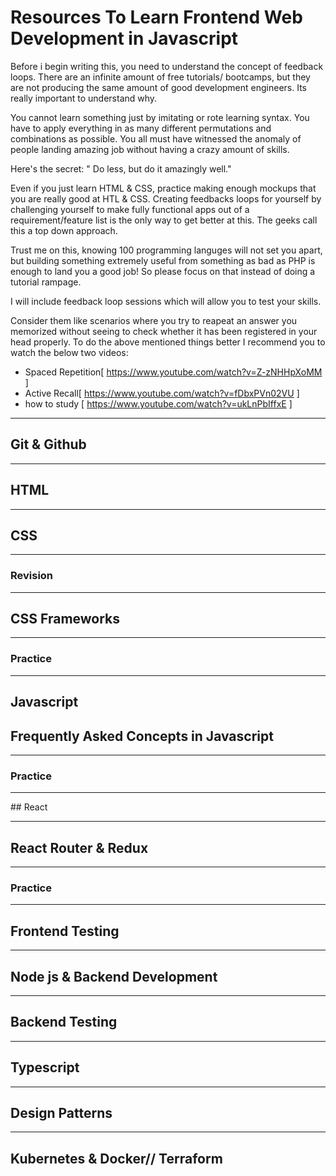 # Resources To Learn Frontend Web Development in Javascript

Before i begin writing this, you need to understand the concept of feedback loops. There are an infinite amount of free tutorials/ bootcamps, 
but they are not producing the same amount of good development engineers. Its really important to understand why.

You cannot learn something just by imitating or rote learning syntax. You have to apply everything in as many different permutations and combinations as possible. 
You all must have witnessed the anomaly of people landing amazing job without having a crazy amount of skills.

Here's the secret:
" Do less, but do it amazingly well."

Even if you just learn HTML & CSS, practice making enough mockups that you are really good at HTL & CSS. Creating feedbacks loops for yourself by challenging
yourself to make fully functional apps out of a requirement/feature list is the only way to get better at this. The geeks call this a top down approach.

Trust me on this, knowing 100 programming languges will not set you apart, but building something extremely useful from something as bad as PHP is enough to land you a good job!
So please focus on that instead of doing a tutorial rampage.

I will include feedback loop sessions which will allow you to test your skills.

Consider them like scenarios where you try to reapeat an answer you memorized without seeing to check whether it has been registered in your head properly.
To do the above mentioned things better I recommend you to watch the below two videos:

- Spaced Repetition[ https://www.youtube.com/watch?v=Z-zNHHpXoMM ]
- Active Recall[ https://www.youtube.com/watch?v=fDbxPVn02VU ]
- how to study [ https://www.youtube.com/watch?v=ukLnPbIffxE ]

<hr>

## Git & Github

<hr>

## HTML

<hr>

## CSS


<hr>

### Revision


<hr>

## CSS Frameworks

<hr>

### Practice

<hr>

## Javascript

## Frequently Asked  Concepts in Javascript


<hr>

### Practice

<hr>
## React


<hr>

## React Router & Redux


<hr>

### Practice

<hr>

## Frontend Testing

<hr>

## Node js & Backend Development

<hr>

## Backend Testing


<hr>

## Typescript

<hr>

## Design Patterns

<hr>

## Kubernetes & Docker// Terraform



